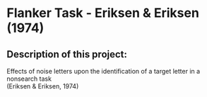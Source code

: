 # Flanker Task - Eriksen & Eriksen (1974)

## Description of this project: 

Effects of noise letters upon the identification of a target letter in a nonsearch task\
(Eriksen & Eriksen, 1974)
